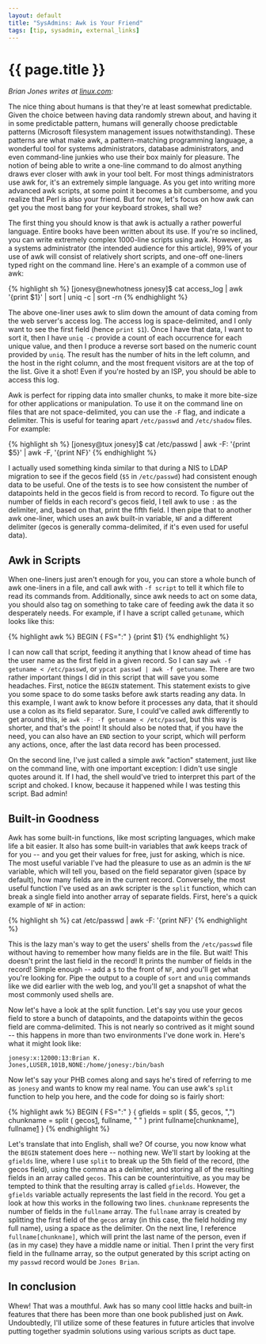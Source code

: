 ```yaml
---
layout: default
title: "SysAdmins: Awk is Your Friend"
tags: [tip, sysadmin, external_links]
---
```


# {{ page.title }}

*Brian Jones writes at [linux.com][1]:*

The nice thing about humans is that they're at least somewhat
predictable. Given the choice between having data randomly strewn
about, and having it in some predictable pattern, humans will generally
choose predictable patterns (Microsoft filesystem management issues
notwithstanding). These patterns are what make awk, a pattern-matching
programming language, a wonderful tool for systems administrators,
database administrators, and even command-line junkies who use their box
mainly for pleasure. The notion of being able to write a one-line command
to do almost anything draws ever closer with awk in your tool belt.
For most things administrators use awk for, it's an extremely simple
language. As you get into writing more advanced awk scripts, at some
point it becomes a bit cumbersome, and you realize that Perl is also
your friend. But for now, let's focus on how awk can get you the most
bang for your keyboard strokes, shall we?

The first thing you should know is that awk is actually a rather
powerful language. Entire books have been written about its use. If
you're so inclined, you can write extremely complex 1000-line scripts
using awk. However, as a systems administrator (the intended audience for
this article), 99% of your use of awk will consist of relatively short
scripts, and one-off one-liners typed right on the command line. Here's
an example of a common use of awk:

{% highlight sh %}
[jonesy@newhotness jonesy]$ cat access_log | 
     awk '{print $1}' | sort | uniq -c | sort -rn
{% endhighlight %}

The above one-liner uses awk to slim down the amount of data coming
from the web server's access log. The access log is space-delimited,
and I only want to see the first field (hence `print $1`). Once I have
that data, I want to sort it, then I have `uniq -c` provide a count of
each occurrence for each unique value, and then I produce a reverse sort
based on the numeric count provided by `uniq`. The result has the number
of hits in the left column, and the host in the right column, and the
most frequent visitors are at the top of the list. Give it a shot! Even
if you're hosted by an ISP, you should be able to access this log.

Awk is perfect for ripping data into smaller chunks, to make it more
bite-size for other applications or manipulation. To use it on the command
line on files that are not space-delimited, you can use the `-F` flag,
and indicate a delimiter. This is useful for tearing apart `/etc/passwd`
and `/etc/shadow` files. For example:

{% highlight sh %}
[jonesy@tux jonesy]$ cat /etc/passwd | awk -F: '{print $5}' | awk -F, '{print NF}'
{% endhighlight %}

I actually used something kinda similar to that during a NIS to
LDAP migration to see if the gecos field (`$5` in `/etc/passwd`) had
consistent enough data to be useful. One of the tests is to see how
consistent the number of datapoints held in the gecos field is from
record to record. To figure out the number of fields in each record's
gecos field, I tell awk to use `:` as the delimiter, and, based on that,
print the fifth field. I then pipe that to another awk one-liner, which
uses an awk built-in variable, `NF` and a different delimiter (gecos is
generally comma-delimited, if it's even used for useful data).

## Awk in Scripts

When one-liners just aren't enough for you, you can store a whole bunch of
awk one-liners in a file, and call awk with `-f script` to tell it which
file to read its commands from. Additionally, since awk needs to act on
some data, you should also tag on something to take care of feeding awk
the data it so desperately needs. For example, if I have a script called
`getuname`, which looks like this:

{% highlight awk %}
BEGIN { FS=":" }
      {print $1}
{% endhighlight %}

I can now call that script, feeding it anything that I know ahead of time
has the user name as the first field in a given record. So I can say `awk
-f getuname < /etc/passwd`, or `ypcat passwd | awk -f getuname`. There are
two rather important things I did in this script that will save you some
headaches. First, notice the `BEGIN` statement. This statement exists
to give you some space to do some tasks before awk starts reading any
data. In this example, I want awk to know before it processes any data,
that it should use a colon as its field separator. Sure, I could've
called awk differently to get around this, ie `awk -F: -f getuname <
/etc/passwd`, but this way is shorter, and that's the point! It should
also be noted that, if you have the need, you can also have an `END`
section to your script, which will perform any actions, once, after the
last data record has been processed.

On the second line, I've just called a simple awk "action" statement,
just like on the command line, with one important exception: I didn't use
single quotes around it. If I had, the shell would've tried to interpret
this part of the script and choked. I know, because it happened while
I was testing this script. Bad admin!

## Built-in Goodness

Awk has some built-in functions, like most scripting languages, which make
life a bit easier. It also has some built-in variables that awk keeps
track of for you -- and you get their values for free, just for asking,
which is nice. The most useful variable I've had the pleasure to use as
an admin is the `NF` variable, which will tell you, based on the field
separator given (space by default), how many fields are in the current
record. Conversely, the most useful function I've used as an awk scripter
is the `split` function, which can break a single field into another
array of separate fields. First, here's a quick example of `NF` in action:

{% highlight sh %}
cat /etc/passwd | awk -F: '{print NF}'
{% endhighlight %}

This is the lazy man's way to get the users' shells from the `/etc/passwd`
file without having to remember how many fields are in the file. But
wait! This doesn't print the last field in the record! It prints the
number of fields in the record! Simple enough -- add a `$` to the front
of `NF`, and you'll get what you're looking for. Pipe the output to a
couple of `sort` and `uniq` commands like we did earlier with the web log,
and you'll get a snapshot of what the most commonly used shells are.

Now let's have a look at the split function. Let's say you use your
gecos field to store a bunch of datapoints, and the datapoints within
the gecos field are comma-delimited. This is not nearly so contrived as
it might sound -- this happens in more than two environments I've done
work in. Here's what it might look like:

	jonesy:x:12000:13:Brian K. Jones,LUSER,101B,NONE:/home/jonesy:/bin/bash

Now let's say your PHB comes along and says he's tired of referring to
me as `jonesy` and wants to know my real name. You can use awk's `split`
function to help you here, and the code for doing so is fairly short:

{% highlight awk %}
BEGIN { FS=":" }
      {
        gfields = split ( $5, gecos, ",")
        chunkname = split ( gecos[1], fullname, " " )
        print fullname[chunkname], fullname[1]
      }
{% endhighlight %}

Let's translate that into English, shall we? Of course, you now know what
the `BEGIN` statement does here -- nothing new. We'll start by looking at
the `gfields` line, where I use `split` to break up the 5th field of the
record, (the gecos field), using the comma as a delimiter, and storing
all of the resulting fields in an array called `gecos`. This can be
counterintuitive, as you may be tempted to think that the resulting array
is called `gfields`. However, the `gfields` variable actually represents
the last field in the record. You get a look at how this works in the
following two lines. `chunkname` represents the number of fields in the
`fullname` array. The `fullname` array is created by splitting the first
field of the `gecos` array (in this case, the field holding my full
name), using a space as the delimiter. On the next line, I reference
`fullname[chunkname]`, which will print the last name of the person,
even if (as in my case) they have a middle name or initial. Then I print
the very first field in the fullname array, so the output generated by
this script acting on my `passwd` record would be `Jones Brian`.

## In conclusion

Whew! That was a mouthful. Awk has so many cool little hacks and built-in
features that there has been more than one book published just on
Awk. Undoubtedly, I'll utilize some of these features in future articles
that involve putting together syadmin solutions using various scripts
as duct tape.

[1]: http://www.linux.com/archive/articles/113730
